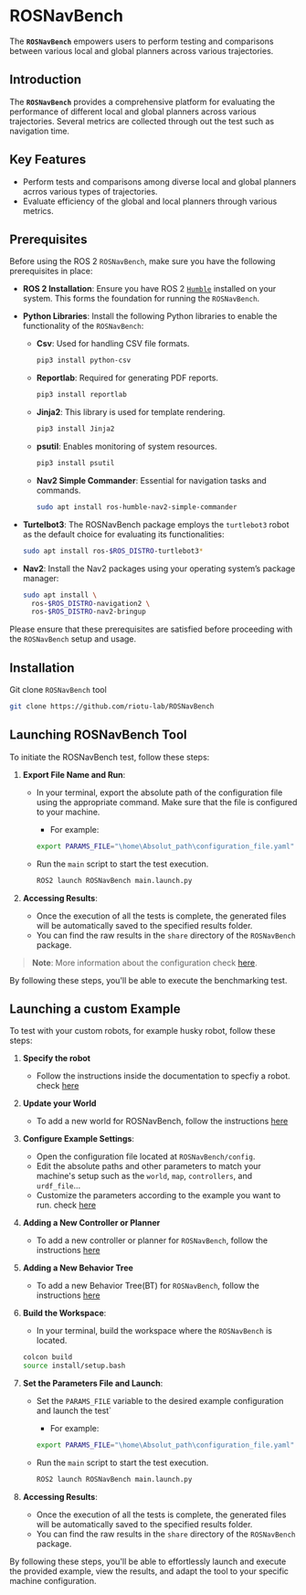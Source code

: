 # ROSNavBench

The **`ROSNavBench`** empowers users to perform testing and comparisons between various local and global planners across various trajectories. 

## Introduction

The **`ROSNavBench`** provides a comprehensive platform for evaluating the performance of different local and global planners across various trajectories. Several metrics are collected through out the test such as navigation time. 

## Key Features

- Perform tests and comparisons among diverse local and global planners acrros various types of trajectories.
- Evaluate efficiency of the global and local planners through various metrics. 

## Prerequisites

Before using the ROS 2 `ROSNavBench`, make sure you have the following prerequisites in place:

- **ROS 2 Installation**: Ensure you have ROS 2 [`Humble`](docs/install_humble.md) installed on your system. This forms the foundation for running the `ROSNavBench`.

- **Python Libraries**: Install the following Python libraries to enable the functionality of the `ROSNavBench`:

  - **Csv**: Used for handling CSV file formats.

    ```bash
    pip3 install python-csv
    ```

  - **Reportlab**: Required for generating PDF reports.

    ```bash
    pip3 install reportlab
    ```

  - **Jinja2**: This library is used for template rendering.

    ```bash
    pip3 install Jinja2
    ```

  - **psutil**: Enables monitoring of system resources.

    ```bash
    pip3 install psutil
    ```

  - **Nav2 Simple Commander**: Essential for navigation tasks and commands.

    ```bash
    sudo apt install ros-humble-nav2-simple-commander
    ```

- **Turtelbot3**: The ROSNavBench package employs the `turtlebot3` robot as the default choice for evaluating its functionalities:

    ```bash
    sudo apt install ros-$ROS_DISTRO-turtlebot3*
    ```


- **Nav2**: Install the Nav2 packages using your operating system’s package manager:

    ```bash
    sudo apt install \
      ros-$ROS_DISTRO-navigation2 \
      ros-$ROS_DISTRO-nav2-bringup 
    ```

Please ensure that these prerequisites are satisfied before proceeding with the `ROSNavBench` setup and usage.

## Installation

Git clone `ROSNavBench` tool

```bash
git clone https://github.com/riotu-lab/ROSNavBench
```

## Launching ROSNavBench Tool

To initiate the ROSNavBench test, follow these steps:

1. **Export File Name and Run**:
    - In your terminal, export the absolute path of the configuration file using the appropriate command. Make sure that the file is configured to your machine.
      - For example:

      ```bash
      export PARAMS_FILE="\home\Absolut_path\configuration_file.yaml"
      ```

    - Run the `main` script to start the test execution.

      ```bash
      ROS2 launch ROSNavBench main.launch.py
      ```

2. **Accessing Results**:
   - Once the execution of all the tests is complete, the generated files will be automatically saved to the specified results folder.
   - You can find the raw results in the `share` directory of the ``ROSNavBench`` package.

> **Note**: More information about the configuration check [here](docs/Trajectories.md).

By following these steps, you'll be able to execute the benchmarking test.

## Launching a custom Example

To test with your custom robots, for example husky robot, follow these steps:

1. **Specify the robot**
   - Follow the instructions inside the documentation to specfiy a robot. check [here](docs/change_robot.md)

2. **Update your World**
    - To add a new world for ROSNavBench, follow the instructions [here](docs/add_new_world.md)
 
3. **Configure Example Settings**:
   - Open the configuration file located at `ROSNavBench/config`.
   - Edit the absolute paths and other parameters to match your machine's setup such as the `world`, `map`, `controllers`, and `urdf_file`...
   - Customize the parameters according to the example you want to run. check [here](docs/Trajectories.md)

4. **Adding a New Controller or Planner**
    - To add a new controller or planner for `ROSNavBench`, follow the instructions [here](docs/add_new_controller.md)

5. **Adding a New Behavior Tree**
    - To add a new Behavior Tree(BT) for `ROSNavBench`, follow the instructions [here](docs/behavior_tree.md)

6. **Build the Workspace**:
   - In your terminal, build the workspace where the `ROSNavBench` is located.

    ```bash
    colcon build
    source install/setup.bash
    ```

7. **Set the Parameters File and Launch**:
   - Set the `PARAMS_FILE` variable to the desired example configuration and launch the test`
      - For example:

      ```bash
      export PARAMS_FILE="\home\Absolut_path\configuration_file.yaml"
      ```

    - Run the `main` script to start the test execution.

      ```bash
      ROS2 launch ROSNavBench main.launch.py
      ```

8. **Accessing Results**:
   - Once the execution of all the tests is complete, the generated files will be automatically saved to the specified results folder.
   - You can find the raw results in the `share` directory of the ``ROSNavBench`` package.

By following these steps, you'll be able to effortlessly launch and execute the provided example, view the results, and adapt the tool to your specific machine configuration.
